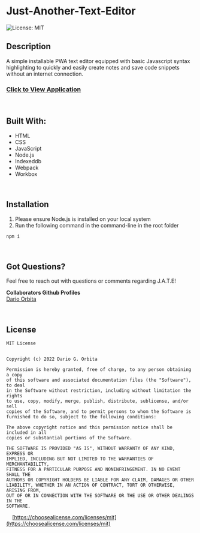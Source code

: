 # Just-Another-Text-Editor

![License: MIT](https://img.shields.io/badge/License-MIT-20A7FF.svg)

## **Description**
A simple installable PWA text editor equipped with basic Javascript syntax highlighting to quickly and easily create notes and save code snippets without an internet connection.

### [Click to View Application](https://enigmatic-caverns-51501.herokuapp.com/)

<br/>

## **Built With:**
  + HTML
  + CSS
  + JavaScript
  + Node.js
  + Indexeddb
  + Webpack
  + Workbox

<br/>

## **Installation** 
1. Please ensure Node.js is installed on your local system
2. Run the following command in the command-line in the root folder 

```md
npm i
```

<br/>

## **Got Questions?**
Feel free to reach out with questions or comments regarding J.A.T.E! 

**Collaborators Github Profiles** &nbsp;
<br/>
[Dario Orbita](https://github.com/DarioOrbita)<br/>


<br/>

## **License**
```
MIT License


Copyright (c) 2022 Dario G. Orbita

Permission is hereby granted, free of charge, to any person obtaining a copy
of this software and associated documentation files (the "Software"), to deal
in the Software without restriction, including without limitation the rights
to use, copy, modify, merge, publish, distribute, sublicense, and/or sell
copies of the Software, and to permit persons to whom the Software is
furnished to do so, subject to the following conditions:

The above copyright notice and this permission notice shall be included in all
copies or substantial portions of the Software.

THE SOFTWARE IS PROVIDED "AS IS", WITHOUT WARRANTY OF ANY KIND, EXPRESS OR
IMPLIED, INCLUDING BUT NOT LIMITED TO THE WARRANTIES OF MERCHANTABILITY,
FITNESS FOR A PARTICULAR PURPOSE AND NONINFRINGEMENT. IN NO EVENT SHALL THE
AUTHORS OR COPYRIGHT HOLDERS BE LIABLE FOR ANY CLAIM, DAMAGES OR OTHER
LIABILITY, WHETHER IN AN ACTION OF CONTRACT, TORT OR OTHERWISE, ARISING FROM,
OUT OF OR IN CONNECTION WITH THE SOFTWARE OR THE USE OR OTHER DEALINGS IN THE
SOFTWARE.
```

&nbsp;&nbsp;&nbsp; [https://choosealicense.com/licenses/mit](https://choosealicense.com/licenses/mit)